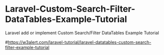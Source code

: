 # Laravel-Custom-Search-Filter-DataTables-Example-Tutorial
Laravel add or implement Custom Search/Filter DataTables Example Tutorial

#https://w3alert.com/laravel-tutorial/laravel-datatables-custom-search-filter-example-tutorial
